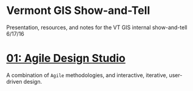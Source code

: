 # Vermont GIS Show-and-Tell  
Presentation, resources, and notes for the VT GIS internal show-and-tell 6/17/16  


# [01: Agile Design Studio](01-Design-Studio.MD)  
A combination of `Agile` methodologies, and interactive, iterative, user-driven design.

